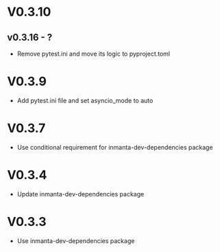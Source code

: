 # V0.3.10

## v0.3.16 - ?



- Remove pytest.ini and move its logic to pyproject.toml

# V0.3.9
- Add pytest.ini file and set asyncio_mode to auto

# V0.3.7
- Use conditional requirement for inmanta-dev-dependencies package

# V0.3.4
- Update inmanta-dev-dependencies package

# V0.3.3
- Use inmanta-dev-dependencies package
